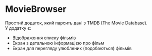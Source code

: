 # MovieBrowser

Простий додаток, який парсить дані з TMDB (The Movie Database).  
У додатку є:  
- Відображення списку фільмів  
- Екран з детальною інформацією про фільм  
- Екран для перегляду улюблених (подобаються) фільмів  
